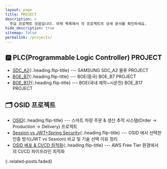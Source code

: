```yaml
---
layout: page
title: PROJECT
description: >
  주요 프로젝트 모음입니다. 아래 목록에서 각 프로젝트의 상세 문서를 확인하세요.
hide_description: true
sitemap: false
permalink: /projects/
---
```


## 🅿️ PLC(Programmable Logic Controller) PROJECT
* [SDC_A2]{:.heading.flip-title} --- SAMSUNG SDC_A2 물류 PROJECT
* [BOE_B7]{:.heading.flip-title} --- BOE(중국) BOE_B7 PROJECT
* [BOE_B17]{:.heading.flip-title} --- BOE(국내 제작~시운전) BOE_B17 PROJECT

## 🗂️ OSID 프로젝트 
* [OSID]{:.heading.flip-title} --- 스마트 차량 주문 & 생산 추적 시스템(Order → Production → Delivery) 프로젝트
* [Session vs JWT+Spring Security]{:.heading.flip-title} --- OSID 에서 선택한 인증 방식(JWT vs Session) 비교 및 기술 선택 이유 정리
* [OSID 배포 & CI/CD 최적화]{:.heading.flip-title} --- AWS Free Tier 환경에서의 CI/CD 파이프라인 최적화


{:.related-posts.faded}

[OSID]: OSID.md
[Session vs JWT+Spring Security]: JWTvsSession.md
[OSID 배포 & CI/CD 최적화]: osid-deploy.md
[SDC_A2]: SDC-A2.md
[BOE_B7]: BOE-B7.md
[BOE_B17]: BOE-B17.md